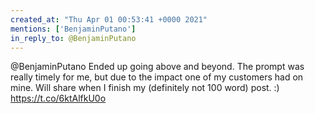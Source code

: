 ```yaml
---
created_at: "Thu Apr 01 00:53:41 +0000 2021"
mentions: ['BenjaminPutano']
in_reply_to: @BenjaminPutano
---
```


@BenjaminPutano Ended up going above and beyond. The prompt was really timely for me, but due to the impact one of my customers had on mine. Will share when I finish my (definitely not 100 word) post. :) https://t.co/6ktAlfkU0o